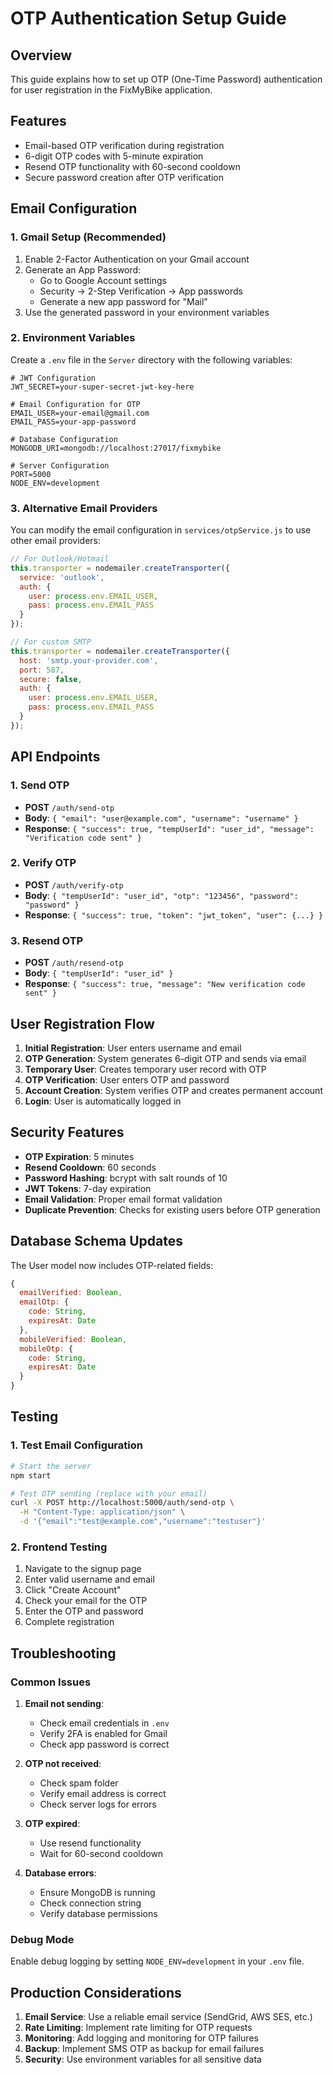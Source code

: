 # OTP Authentication Setup Guide

## Overview
This guide explains how to set up OTP (One-Time Password) authentication for user registration in the FixMyBike application.

## Features
- Email-based OTP verification during registration
- 6-digit OTP codes with 5-minute expiration
- Resend OTP functionality with 60-second cooldown
- Secure password creation after OTP verification

## Email Configuration

### 1. Gmail Setup (Recommended)
1. Enable 2-Factor Authentication on your Gmail account
2. Generate an App Password:
   - Go to Google Account settings
   - Security → 2-Step Verification → App passwords
   - Generate a new app password for "Mail"
3. Use the generated password in your environment variables

### 2. Environment Variables
Create a `.env` file in the `Server` directory with the following variables:

```env
# JWT Configuration
JWT_SECRET=your-super-secret-jwt-key-here

# Email Configuration for OTP
EMAIL_USER=your-email@gmail.com
EMAIL_PASS=your-app-password

# Database Configuration
MONGODB_URI=mongodb://localhost:27017/fixmybike

# Server Configuration
PORT=5000
NODE_ENV=development
```

### 3. Alternative Email Providers
You can modify the email configuration in `services/otpService.js` to use other email providers:

```javascript
// For Outlook/Hotmail
this.transporter = nodemailer.createTransporter({
  service: 'outlook',
  auth: {
    user: process.env.EMAIL_USER,
    pass: process.env.EMAIL_PASS
  }
});

// For custom SMTP
this.transporter = nodemailer.createTransporter({
  host: 'smtp.your-provider.com',
  port: 587,
  secure: false,
  auth: {
    user: process.env.EMAIL_USER,
    pass: process.env.EMAIL_PASS
  }
});
```

## API Endpoints

### 1. Send OTP
- **POST** `/auth/send-otp`
- **Body**: `{ "email": "user@example.com", "username": "username" }`
- **Response**: `{ "success": true, "tempUserId": "user_id", "message": "Verification code sent" }`

### 2. Verify OTP
- **POST** `/auth/verify-otp`
- **Body**: `{ "tempUserId": "user_id", "otp": "123456", "password": "password" }`
- **Response**: `{ "success": true, "token": "jwt_token", "user": {...} }`

### 3. Resend OTP
- **POST** `/auth/resend-otp`
- **Body**: `{ "tempUserId": "user_id" }`
- **Response**: `{ "success": true, "message": "New verification code sent" }`

## User Registration Flow

1. **Initial Registration**: User enters username and email
2. **OTP Generation**: System generates 6-digit OTP and sends via email
3. **Temporary User**: Creates temporary user record with OTP
4. **OTP Verification**: User enters OTP and password
5. **Account Creation**: System verifies OTP and creates permanent account
6. **Login**: User is automatically logged in

## Security Features

- **OTP Expiration**: 5 minutes
- **Resend Cooldown**: 60 seconds
- **Password Hashing**: bcrypt with salt rounds of 10
- **JWT Tokens**: 7-day expiration
- **Email Validation**: Proper email format validation
- **Duplicate Prevention**: Checks for existing users before OTP generation

## Database Schema Updates

The User model now includes OTP-related fields:

```javascript
{
  emailVerified: Boolean,
  emailOtp: {
    code: String,
    expiresAt: Date
  },
  mobileVerified: Boolean,
  mobileOtp: {
    code: String,
    expiresAt: Date
  }
}
```

## Testing

### 1. Test Email Configuration
```bash
# Start the server
npm start

# Test OTP sending (replace with your email)
curl -X POST http://localhost:5000/auth/send-otp \
  -H "Content-Type: application/json" \
  -d '{"email":"test@example.com","username":"testuser"}'
```

### 2. Frontend Testing
1. Navigate to the signup page
2. Enter valid username and email
3. Click "Create Account"
4. Check your email for the OTP
5. Enter the OTP and password
6. Complete registration

## Troubleshooting

### Common Issues

1. **Email not sending**:
   - Check email credentials in `.env`
   - Verify 2FA is enabled for Gmail
   - Check app password is correct

2. **OTP not received**:
   - Check spam folder
   - Verify email address is correct
   - Check server logs for errors

3. **OTP expired**:
   - Use resend functionality
   - Wait for 60-second cooldown

4. **Database errors**:
   - Ensure MongoDB is running
   - Check connection string
   - Verify database permissions

### Debug Mode
Enable debug logging by setting `NODE_ENV=development` in your `.env` file.

## Production Considerations

1. **Email Service**: Use a reliable email service (SendGrid, AWS SES, etc.)
2. **Rate Limiting**: Implement rate limiting for OTP requests
3. **Monitoring**: Add logging and monitoring for OTP failures
4. **Backup**: Implement SMS OTP as backup for email failures
5. **Security**: Use environment variables for all sensitive data

